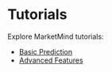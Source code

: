 # Tutorials

Explore MarketMind tutorials:

- [Basic Prediction](basic_prediction.ipynb)
- [Advanced Features](advanced_features.ipynb)